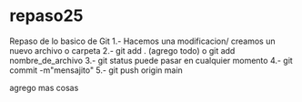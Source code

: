 # repaso25
Repaso de lo basico de Git
1.- Hacemos una modificacion/ creamos un nuevo archivo o carpeta
2.- git add . (agrego todo) o git add nombre_de_archivo
3.- git status  puede pasar en cualquier momento
4.- git commit -m"mensajito"
5.- git push origin main

agrego mas cosas